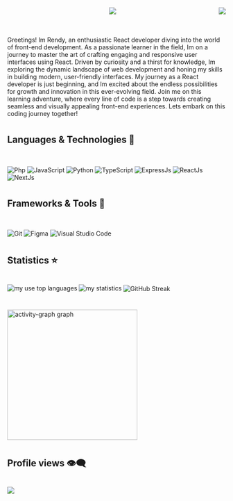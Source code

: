 #
<img align="right" src="https://visitor-badge.laobi.icu/badge?page_id=rendy278.rendy278" />
<h1 align="center">
    <img src="https://readme-typing-svg.herokuapp.com/?font=Righteous&size=35&center=true&vCenter=true&width=500&height=70&duration=4000&lines=Hi+There!+👋;+I'm+Rendy!;+I'm+Frontend+Developer!;" />
</h1>

<br/>

<p>
  Greetings! Im Rendy, an enthusiastic React developer diving into the world of front-end development. As a passionate learner in the field, Im on a journey to master the art of crafting engaging and responsive user interfaces using React. Driven by curiosity and a thirst for knowledge, Im exploring the dynamic landscape of web development and honing my skills in building modern, user-friendly interfaces. My journey as a React developer is just beginning, and Im excited about the endless possibilities for growth and innovation in this ever-evolving field. Join me on this learning adventure, where every line of code is a step towards creating seamless and visually appealing front-end experiences. Lets embark on this coding journey together!
</p>

#

## Languages & Technologies 🧰
<br/>
<p align="left">
  <img alt="Php" src="https://img.shields.io/badge/Php-7776B3?style=for-the-badge&logo=php&logoColor=EEEEEE" />
  <img alt="JavaScript" src="https://img.shields.io/badge/JavaScript-F0DB4F?style=for-the-badge&logo=javascript&logoColor=333333" />
  <img alt="Python" src="https://img.shields.io/badge/Python-3776AB?style=for-the-badge&logo=python&logoColor=white" />
  <img alt="TypeScript" src="https://img.shields.io/badge/TypeScript-007396?style=for-the-badge&logo=typescript&logoColor=white" />
  <img alt="ExpressJs" src="https://img.shields.io/badge/Express.js-eaeaea?style=for-the-badge&logo=express&logoColor=black" />
  <img alt="ReactJs" src="https://img.shields.io/badge/React.js-61DAFB?style=for-the-badge&logo=react&logoColor=white" />
  <img alt="NextJs" src="https://img.shields.io/badge/next.js-000000?style=for-the-badge&logo=nextdotjs&logoColor=white" />
</p>

#

## Frameworks & Tools 🔧
<br/>
<p align="left">
  <img alt="Git" src="https://img.shields.io/badge/Git-F24E1E?style=for-the-badge&logo=git&logoColor=white" />
  <img alt="Figma" src="https://img.shields.io/badge/Figma-FF8E8F?style=for-the-badge&logo=figma&logoColor=white" />
  <img alt="Visual Studio Code" src="https://img.shields.io/badge/Visual%20Studio%20Code-0078d7?style=for-the-badge&logo=visual-studio-code&logoColor=white" />
</p>

#

## Statistics ⭐
<div align="left" >
  <br/>
<img  alt="my use top languages" src="https://github-readme-stats.vercel.app/api/top-langs/?username=rendy278&layout=compact&&langs_count=9&hide=html"/>
<img  alt="my statistics" src="https://github-readme-stats.vercel.app/api?username=rendy278&show_icons=true&theme=transparent"/>
<img align="center" src="https://github-readme-streak-stats.herokuapp.com/?user=rendy278&theme=transparent&hide_border=false" alt="GitHub Streak" />
</div>

#

<img src="https://github-readme-activity-graph.vercel.app/graph?username=rendy278&radius=16&bg_color=ffffff&color=000000&line=83B4FF&point=5A72A0&area=false&hide_border=true&hide_title=false" height="300" alt="activity-graph graph"  />

#

## Profile views 👁️‍🗨️
<br/>
<a href="https://u8views.com/github/rendy278"><img src="https://u8views.com/api/v1/github/profiles/114122187/views/day-week-month-total-count.svg"></a>

#
